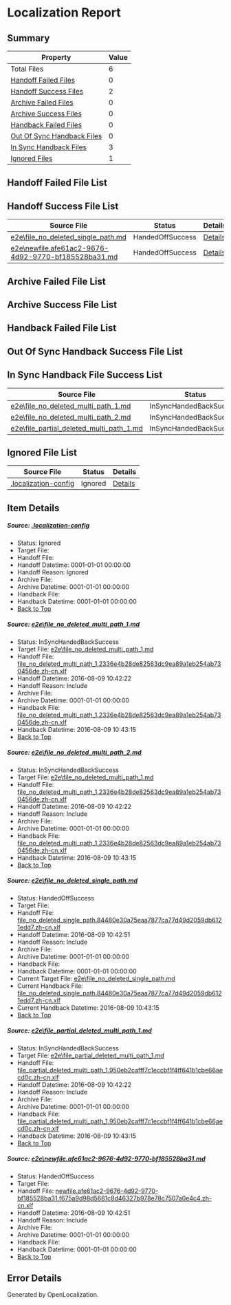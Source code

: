 # <a name='report-top'></a> Localization Report

## Summary
 Property | Value 
 -------- | ----- 
 Total Files | 6
[ Handoff Failed Files ](#handoff-failed-list)| 0
[ Handoff Success Files ](#handoff-success-list)| 2
[ Archive Failed Files ](#archive-failed-list)| 0
[ Archive Success Files ](#archive-success-list)| 0
[ Handback Failed Files ](#handback-failed-list)| 0
[ Out Of Sync Handback Files ](#outofsync-handback-success-list)| 0
[ In Sync Handback Files ](#insync-handback-success-list)| 3
[ Ignored Files ](#ignored-list)| 1

## <a name='handoff-failed-list'></a> Handoff Failed File List

## <a name='handoff-success-list'></a> Handoff Success File List
 Source File | Status | Details 
 ----------- | ------ | ------- 
 [e2e\file_no_deleted_single_path.md](https://github.com/OpenLocalizationTestOrg/oltest/blob/0d33297892df383b24311c8f5094d387c7cd126f/e2e/file_no_deleted_single_path.md) | HandedOffSuccess | [Details](#e123b57b5a67f4399390af8d6759fa915bf28f433)
 [e2e\newfile.afe61ac2-9676-4d92-9770-bf185528ba31.md](https://github.com/OpenLocalizationTestOrg/oltest/blob/0d33297892df383b24311c8f5094d387c7cd126f/e2e/newfile.afe61ac2-9676-4d92-9770-bf185528ba31.md) | HandedOffSuccess | [Details](#bf37f608046089a1a078cc3cab040224234754465)

## <a name='archive-failed-list'></a> Archive Failed File List

## <a name='archive-success-list'></a> Archive Success File List

## <a name='handback-failed-list'></a> Handback Failed File List

## <a name='outofsync-handback-success-list'></a> Out Of Sync Handback Success File List

## <a name='insync-handback-success-list'></a> In Sync Handback File Success List
 Source File | Status | Details 
 ----------- | ------ | ------- 
 [e2e\file_no_deleted_multi_path_1.md](https://github.com/OpenLocalizationTestOrg/oltest/blob/69783d8e8234075d8d15c9c43d611cea0d81da67/e2e/file_no_deleted_multi_path_1.md) | InSyncHandedBackSuccess | [Details](#218e1b3037576023b9102c202fdf5c273957a0491)
 [e2e\file_no_deleted_multi_path_2.md](https://github.com/OpenLocalizationTestOrg/oltest/blob/0d33297892df383b24311c8f5094d387c7cd126f/e2e/file_no_deleted_multi_path_2.md) | InSyncHandedBackSuccess | [Details](#218e1b3037576023b9102c202fdf5c273957a0492)
 [e2e\file_partial_deleted_multi_path_1.md](https://github.com/OpenLocalizationTestOrg/oltest/blob/69783d8e8234075d8d15c9c43d611cea0d81da67/e2e/file_partial_deleted_multi_path_1.md) | InSyncHandedBackSuccess | [Details](#26e7a5b5b9fb308c9f68171c2149d13b95396c7b4)

## <a name='ignored-list'></a> Ignored File List
 Source File | Status | Details 
 ----------- | ------ | ------- 
 [.localization-config](https://github.com/OpenLocalizationTestOrg/oltest/blob/0d33297892df383b24311c8f5094d387c7cd126f/.localization-config) | Ignored | [Details](#3d4f252ac210baf56311d7e97dcc2db10974dbd20)

## Item Details
##### <a name='3d4f252ac210baf56311d7e97dcc2db10974dbd20'></a> Source: [.localization-config](https://github.com/OpenLocalizationTestOrg/oltest/blob/0d33297892df383b24311c8f5094d387c7cd126f/.localization-config)
* Status: Ignored
* Target File: 
* Handoff File: 
* Handoff Datetime: 0001-01-01 00:00:00
* Handoff Reason: Ignored
* Archive File: 
* Archive Datetime: 0001-01-01 00:00:00
* Handback File: 
* Handback Datetime: 0001-01-01 00:00:00
* [Back to Top](#report-top)

##### <a name='218e1b3037576023b9102c202fdf5c273957a0491'></a> Source: [e2e\file_no_deleted_multi_path_1.md](https://github.com/OpenLocalizationTestOrg/oltest/blob/69783d8e8234075d8d15c9c43d611cea0d81da67/e2e/file_no_deleted_multi_path_1.md)
* Status: InSyncHandedBackSuccess
* Target File: [e2e\file_no_deleted_multi_path_1.md](https://github.com/OpenLocalizationTestOrg/ol-test-zhcn/blob/264cf04ff8b7ef63ff32f979905d98bb6d589129/e2e/file_no_deleted_multi_path_1.md)
* Handoff File: [file_no_deleted_multi_path_1.2336e4b28de82563dc9ea89a1eb254ab730456de.zh-cn.xlf](https://github.com/OpenLocalizationTestOrg/olhandoff-e2e/blob/d9c90946b64ebd1b04e50f9d04191a5020c445d0/ol-handoff/OpenLocalizationTestOrg/ol-test-zhcn/ci/mt/file_no_deleted_multi_path_1.2336e4b28de82563dc9ea89a1eb254ab730456de.zh-cn.xlf)
* Handoff Datetime: 2016-08-09 10:42:22
* Handoff Reason: Include
* Archive File: 
* Archive Datetime: 0001-01-01 00:00:00
* Handback File: [file_no_deleted_multi_path_1.2336e4b28de82563dc9ea89a1eb254ab730456de.zh-cn.xlf](https://github.com/OpenLocalizationTestOrg/olhandback-e2e/blob/bb62651549b345fd656eee16d865dc42992e11a1/ol-handback/OpenLocalizationTestOrg/ol-test-zhcn/ci/mt/file_no_deleted_multi_path_1.2336e4b28de82563dc9ea89a1eb254ab730456de.zh-cn.xlf)
* Handback Datetime: 2016-08-09 10:43:15
* [Back to Top](#report-top)

##### <a name='218e1b3037576023b9102c202fdf5c273957a0492'></a> Source: [e2e\file_no_deleted_multi_path_2.md](https://github.com/OpenLocalizationTestOrg/oltest/blob/0d33297892df383b24311c8f5094d387c7cd126f/e2e/file_no_deleted_multi_path_2.md)
* Status: InSyncHandedBackSuccess
* Target File: [e2e\file_no_deleted_multi_path_1.md](https://github.com/OpenLocalizationTestOrg/ol-test-zhcn/blob/264cf04ff8b7ef63ff32f979905d98bb6d589129/e2e/file_no_deleted_multi_path_1.md)
* Handoff File: [file_no_deleted_multi_path_1.2336e4b28de82563dc9ea89a1eb254ab730456de.zh-cn.xlf](https://github.com/OpenLocalizationTestOrg/olhandoff-e2e/blob/d9c90946b64ebd1b04e50f9d04191a5020c445d0/ol-handoff/OpenLocalizationTestOrg/ol-test-zhcn/ci/mt/file_no_deleted_multi_path_1.2336e4b28de82563dc9ea89a1eb254ab730456de.zh-cn.xlf)
* Handoff Datetime: 2016-08-09 10:42:22
* Handoff Reason: Include
* Archive File: 
* Archive Datetime: 0001-01-01 00:00:00
* Handback File: [file_no_deleted_multi_path_1.2336e4b28de82563dc9ea89a1eb254ab730456de.zh-cn.xlf](https://github.com/OpenLocalizationTestOrg/olhandback-e2e/blob/bb62651549b345fd656eee16d865dc42992e11a1/ol-handback/OpenLocalizationTestOrg/ol-test-zhcn/ci/mt/file_no_deleted_multi_path_1.2336e4b28de82563dc9ea89a1eb254ab730456de.zh-cn.xlf)
* Handback Datetime: 2016-08-09 10:43:15
* [Back to Top](#report-top)

##### <a name='e123b57b5a67f4399390af8d6759fa915bf28f433'></a> Source: [e2e\file_no_deleted_single_path.md](https://github.com/OpenLocalizationTestOrg/oltest/blob/0d33297892df383b24311c8f5094d387c7cd126f/e2e/file_no_deleted_single_path.md)
* Status: HandedOffSuccess
* Target File: 
* Handoff File: [file_no_deleted_single_path.84480e30a75eaa7877ca77d49d2059db6121edd7.zh-cn.xlf](https://github.com/OpenLocalizationTestOrg/olhandoff-e2e/blob/03f04581654df74f2b9f34c39fe394c85dd74f37/ol-handoff/OpenLocalizationTestOrg/ol-test-zhcn/ci/mt/file_no_deleted_single_path.84480e30a75eaa7877ca77d49d2059db6121edd7.zh-cn.xlf)
* Handoff Datetime: 2016-08-09 10:42:51
* Handoff Reason: Include
* Archive File: 
* Archive Datetime: 0001-01-01 00:00:00
* Handback File: 
* Handback Datetime: 0001-01-01 00:00:00
* Current Target File: [e2e\file_no_deleted_single_path.md](https://github.com/OpenLocalizationTestOrg/ol-test-zhcn/blob/264cf04ff8b7ef63ff32f979905d98bb6d589129/e2e/file_no_deleted_single_path.md)
* Current Handback File: [file_no_deleted_single_path.84480e30a75eaa7877ca77d49d2059db6121edd7.zh-cn.xlf](https://github.com/OpenLocalizationTestOrg/olhandback-e2e/blob/bb62651549b345fd656eee16d865dc42992e11a1/ol-handback/OpenLocalizationTestOrg/ol-test-zhcn/ci/mt/file_no_deleted_single_path.84480e30a75eaa7877ca77d49d2059db6121edd7.zh-cn.xlf)
* Current Handback Datetime: 2016-08-09 10:43:15
* [Back to Top](#report-top)

##### <a name='26e7a5b5b9fb308c9f68171c2149d13b95396c7b4'></a> Source: [e2e\file_partial_deleted_multi_path_1.md](https://github.com/OpenLocalizationTestOrg/oltest/blob/69783d8e8234075d8d15c9c43d611cea0d81da67/e2e/file_partial_deleted_multi_path_1.md)
* Status: InSyncHandedBackSuccess
* Target File: [e2e\file_partial_deleted_multi_path_1.md](https://github.com/OpenLocalizationTestOrg/ol-test-zhcn/blob/264cf04ff8b7ef63ff32f979905d98bb6d589129/e2e/file_partial_deleted_multi_path_1.md)
* Handoff File: [file_partial_deleted_multi_path_1.950eb2cafff7c1eccbf1f4ff641b1cbe66aecd0c.zh-cn.xlf](https://github.com/OpenLocalizationTestOrg/olhandoff-e2e/blob/d9c90946b64ebd1b04e50f9d04191a5020c445d0/ol-handoff/OpenLocalizationTestOrg/ol-test-zhcn/ci/mt/file_partial_deleted_multi_path_1.950eb2cafff7c1eccbf1f4ff641b1cbe66aecd0c.zh-cn.xlf)
* Handoff Datetime: 2016-08-09 10:42:22
* Handoff Reason: Include
* Archive File: 
* Archive Datetime: 0001-01-01 00:00:00
* Handback File: [file_partial_deleted_multi_path_1.950eb2cafff7c1eccbf1f4ff641b1cbe66aecd0c.zh-cn.xlf](https://github.com/OpenLocalizationTestOrg/olhandback-e2e/blob/bb62651549b345fd656eee16d865dc42992e11a1/ol-handback/OpenLocalizationTestOrg/ol-test-zhcn/ci/mt/file_partial_deleted_multi_path_1.950eb2cafff7c1eccbf1f4ff641b1cbe66aecd0c.zh-cn.xlf)
* Handback Datetime: 2016-08-09 10:43:15
* [Back to Top](#report-top)

##### <a name='bf37f608046089a1a078cc3cab040224234754465'></a> Source: [e2e\newfile.afe61ac2-9676-4d92-9770-bf185528ba31.md](https://github.com/OpenLocalizationTestOrg/oltest/blob/0d33297892df383b24311c8f5094d387c7cd126f/e2e/newfile.afe61ac2-9676-4d92-9770-bf185528ba31.md)
* Status: HandedOffSuccess
* Target File: 
* Handoff File: [newfile.afe61ac2-9676-4d92-9770-bf185528ba31.f675a9d98d5681c8d46327b978e78c7507a0e4c4.zh-cn.xlf](https://github.com/OpenLocalizationTestOrg/olhandoff-e2e/blob/03f04581654df74f2b9f34c39fe394c85dd74f37/ol-handoff/OpenLocalizationTestOrg/ol-test-zhcn/ci/mt/newfile.afe61ac2-9676-4d92-9770-bf185528ba31.f675a9d98d5681c8d46327b978e78c7507a0e4c4.zh-cn.xlf)
* Handoff Datetime: 2016-08-09 10:42:51
* Handoff Reason: Include
* Archive File: 
* Archive Datetime: 0001-01-01 00:00:00
* Handback File: 
* Handback Datetime: 0001-01-01 00:00:00
* [Back to Top](#report-top)


## Error Details

Generated by OpenLocalization.
